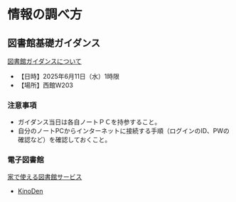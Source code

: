 # 情報の調べ方

## 図書館基礎ガイダンス

[図書館ガイダンスについて](https://www.hosei.ac.jp/library/shien/guidance/koganei/)

- 【日時】2025年6月11日（水）1時限
- 【場所】西館W203

<!-- - 前日までに、当日使用するレジュメ等をGoogle Classroomにアップロードする -->

### 注意事項
- ガイダンス当日は各自ノートＰＣを持参すること。
- 自分のノートPCからインターネットに接続する手順（ログインのID、PWの確認など）を確認しておくこと。

### 電子図書館

[家で使える図書館サービス](https://www.hosei.ac.jp/library/important/article-20210318171651/)

- [KinoDen](https://kinoden.kinokuniya.co.jp/hosei_u/)

<!-- - AI時代の離散数学
- Python機械学習プログラミング
- プログラミングのための確率統計
- Python言語によるプログラミングイントロダクション
- ChatGPTと学ぶPython入門
- 理科系の論文作法
- 図解でわかる！理工系のためのよい文章の書き方
- レポート・論文の書き方入門　第４版
- AI事典　第3版
- 実践XAI［説明可能なAI］ -->